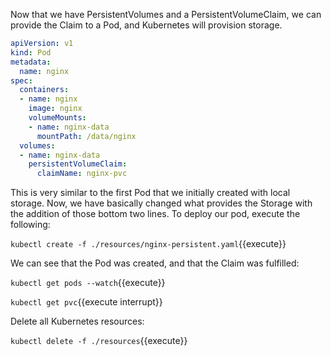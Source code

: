 Now that we have PersistentVolumes and a PersistentVolumeClaim, we can provide the Claim to a Pod, and Kubernetes will provision storage.

```yaml
apiVersion: v1
kind: Pod
metadata:
  name: nginx
spec:
  containers:
  - name: nginx
    image: nginx
    volumeMounts:
    - name: nginx-data
      mountPath: /data/nginx
  volumes:
  - name: nginx-data
    persistentVolumeClaim:
      claimName: nginx-pvc
```

This is very similar to the first Pod that we initially created with local storage. Now, we have basically changed what provides the Storage with the addition of those bottom two lines. To deploy our pod, execute the following:

`kubectl create -f ./resources/nginx-persistent.yaml`{{execute}}

We can see that the Pod was created, and that the Claim was fulfilled:

`kubectl get pods --watch`{{execute}}

`kubectl get pvc`{{execute interrupt}}

Delete all Kubernetes resources:

`kubectl delete -f ./resources`{{execute}}
